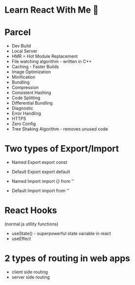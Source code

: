 # Learn React With Me 🚀

# Parcel

- Dev Build
- Local Server
- HMR = Hot Module Replacement
- File watching algorithm - written in C++
- Caching - Faster Builds
- Image Optimization
- Minification
- Bundling
- Compression
- Consistent Hashing
- Code Splitting
- Differential Bundling
- Diagnostic
- Error Handling
- HTTPS
- Zero Config
- Tree Shaking Algorithm - removes unused code

# Two types of Export/Import

- Named Export export const <name of component>
- Default Export export default <name of component>

- Named Import import {<name of component>} from '<path of component>'
- Default Import import <name of component> from '<path of component>'

# React Hooks

(normal js utility functions)

- useState() - superpowerful state variable in react
- useEffect

# 2 types of routing in web apps

- client side routing
- server side routing
